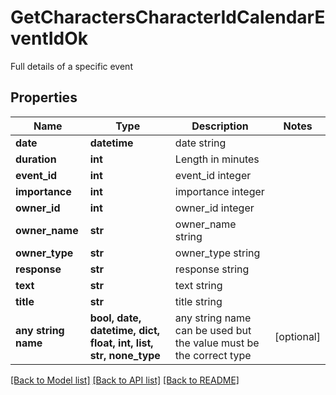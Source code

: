 # GetCharactersCharacterIdCalendarEventIdOk

Full details of a specific event

## Properties
Name | Type | Description | Notes
------------ | ------------- | ------------- | -------------
**date** | **datetime** | date string | 
**duration** | **int** | Length in minutes | 
**event_id** | **int** | event_id integer | 
**importance** | **int** | importance integer | 
**owner_id** | **int** | owner_id integer | 
**owner_name** | **str** | owner_name string | 
**owner_type** | **str** | owner_type string | 
**response** | **str** | response string | 
**text** | **str** | text string | 
**title** | **str** | title string | 
**any string name** | **bool, date, datetime, dict, float, int, list, str, none_type** | any string name can be used but the value must be the correct type | [optional]

[[Back to Model list]](../README.md#documentation-for-models) [[Back to API list]](../README.md#documentation-for-api-endpoints) [[Back to README]](../README.md)


